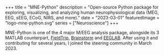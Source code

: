 +++
title = "MNE-Python"
description = "Open-source Python package for exploring, visualizing, and analyzing human neurophysiological data (MEG, EEG, sEEG, ECoG, NIRS, and more)."
date = "2023-03-01"
featuredImage = "logo-mne-python.svg"
series = ["Neuroscience"]
+++

MNE-Python is one of the 4 major M/EEG analysis package, alongside its 3 MATLAB
counterpart, [FieldTrip](https://www.fieldtriptoolbox.org/),
[Brainstorm](https://neuroimage.usc.edu/brainstorm/Introduction) and
[EEGLAB](https://sccn.ucsd.edu/eeglab/index.php). After using it and contributing for
several years, I joined the steering community in March 2023.
